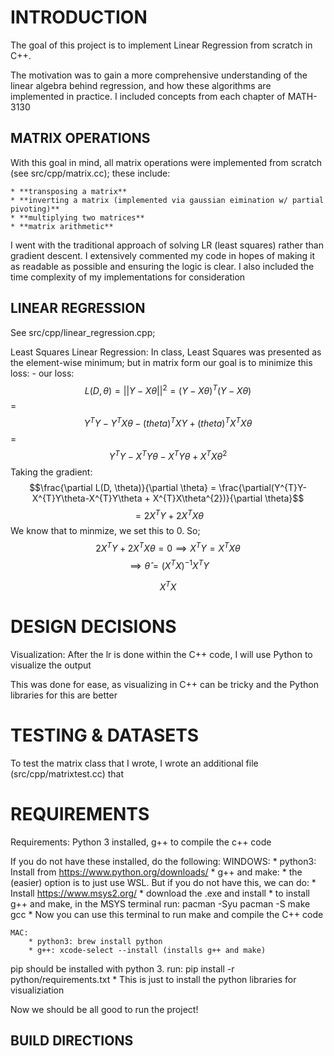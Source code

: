 # INTRODUCTION #

The goal of this project is to implement Linear Regression from scratch in C++.

The motivation was to gain a more comprehensive understanding of the linear algebra behind regression, and how these algorithms are implemented in practice.
I included concepts from each chapter of MATH-3130

## MATRIX OPERATIONS ##

With this goal in mind, all matrix operations were implemented from scratch (see src/cpp/matrix.cc); these include: 

    * **transposing a matrix**
    * **inverting a matrix (implemented via gaussian eimination w/ partial pivoting)**
    * **multiplying two matrices**
    * **matrix arithmetic**

I went with the traditional approach of solving LR (least squares) rather than gradient descent. 
I extensively commented my code in hopes of making it as readable as possible and ensuring the logic is clear. 
I also included the time complexity of my implementations for consideration

## LINEAR REGRESSION ## 
See src/cpp/linear_regression.cpp;

Least Squares Linear Regression: 
    In class, Least Squares was presented as the element-wise minimum; but in matrix form our goal is to minimize this loss:
        - our loss: $$L(D, \theta) = ||Y-X\theta||^{2} = (Y-X\theta)^{T}(Y-X\theta)$$
            = $$Y^{T}Y-Y^{T}X\theta - (theta)^{T}XY + (theta)^{T}X^{T}X\theta$$
            = $$Y^{T}Y-X^{T}Y\theta - X^{T}Y\theta+X^{T}X\theta^{2}$$
        Taking the gradient: 
            $$\frac{\partial L(D, \theta)}{\partial \theta} = \frac{\partial(Y^{T}Y-X^{T}Y\theta-X^{T}Y\theta + X^{T}X\theta^{2})}{\partial \theta}$$
            $$=2X^{T}Y+2X^{T}X\theta$$
            We know that to minmize, we set this to 0. So; 
                $$2X^{T}Y+2X^{T}X\theta=0\implies X^{T}Y=X^{T}X\theta$$
                $$\implies \hat{\theta} = (X^{T}X)^{-1}X^{T}Y$$

$$ X^{T}X $$ 

# DESIGN DECISIONS #

Visualization: After the lr is done within the C++ code, I will use Python to visualize the output 

This was done for ease, as visualizing in C++ can be tricky and the Python libraries for this are better

# TESTING & DATASETS #
To test the matrix class that I wrote, I wrote an additional file (src/cpp/matrixtest.cc) that 


# REQUIREMENTS #

Requirements: Python 3 installed, g++ to compile the c++ code

If you do not have these installed, do the following: 
    WINDOWS: 
        * python3: Install from https://www.python.org/downloads/
        * g++ and make: 
            * the (easier) option is to just use WSL. But if you do not have this, we can do: 
            * Install https://www.msys2.org/
                * download the .exe and install 
                * to install g++ and make, in the MSYS terminal run: 
                    pacman -Syu 
                    pacman -S make gcc 
                * Now you can use this terminal to run make and compile the C++ code

    MAC: 
        * python3: brew install python
        * g++: xcode-select --install (installs g++ and make)

pip should be installed with python 3. run: 
pip install -r python/requirements.txt 
    * This is just to install the python libraries for visualiziation

Now we should be all good to run the project! 

## BUILD DIRECTIONS ##





